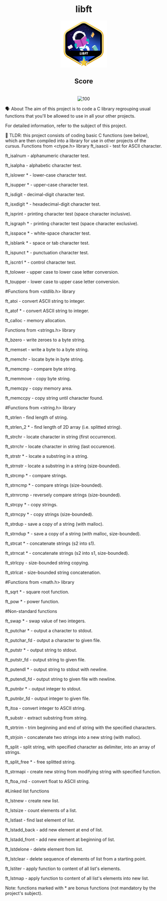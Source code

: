<div align="center">

# libft


<a href="https://github.com/simon-zerisenay/libft" align="center">![42 Badge](https://github.com/mcombeau/mcombeau/blob/main/42_badges/libftm.png)</a>
<label>
	<h2> Score </h2>	
	<img alt="100" style="width: 100px;height: 70px" src="https://github.com/simon-zerisenay/simon-zerisenay/blob/main/125.png"/>
</label>
 </div>
🗣️ About
The aim of this project is to code a C library regrouping usual functions that you'll be allowed to use in all your other projects.

For detailed information, refer to the subject of this project.
 
🚀 TLDR: this project consists of coding basic C functions (see below), which are then compiled
into a library for use in other projects of the cursus.
Functions from <ctype.h> library
ft_isascii - test for ASCII character.

ft_isalnum - alphanumeric character test.
 
ft_isalpha - alphabetic character test. 

ft_islower * - lower-case character test.
 
ft_isupper * - upper-case character test.  

ft_isdigit - decimal-digit character test. 
 
ft_isxdigit * - hexadecimal-digit character test.

ft_isprint - printing character test (space character inclusive).

ft_isgraph * - printing character test (space character exclusive).

ft_isspace * - white-space character test.

ft_isblank * - space or tab character test.

ft_ispunct * - punctuation character test.

ft_iscntrl * - control character test.

ft_tolower - upper case to lower case letter conversion.

ft_toupper - lower case to upper case letter conversion.

#Functions from <stdlib.h> library

ft_atoi - convert ASCII string to integer.

ft_atof * - convert ASCII string to integer.

ft_calloc - memory allocation.

Functions from <strings.h> library

ft_bzero - write zeroes to a byte string.

ft_memset - write a byte to a byte string.

ft_memchr - locate byte in byte string.

ft_memcmp - compare byte string.

ft_memmove - copy byte string.

ft_memcpy - copy memory area.

ft_memccpy - copy string until character found.

#Functions from <string.h> library

ft_strlen - find length of string.

ft_strlen_2 * - find length of 2D array (i.e. splitted string).

ft_strchr - locate character in string (first occurrence).

ft_strrchr - locate character in string (last occurence).

ft_strstr * - locate a substring in a string.

ft_strnstr - locate a substring in a string (size-bounded).

ft_strcmp * - compare strings.

ft_strncmp * - compare strings (size-bounded).

ft_strnrcmp - reversely compare strings (size-bounded).

ft_strcpy * - copy strings.

ft_strncpy * - copy strings (size-bounded).

ft_strdup - save a copy of a string (with malloc).

ft_strndup * - save a copy of a string (with malloc, size-bounded).

ft_strcat * - concatenate strings (s2 into s1).

ft_strncat * - concatenate strings (s2 into s1, size-bounded).

ft_strlcpy - size-bounded string copying.

ft_strlcat - size-bounded string concatenation.

#Functions from <math.h> library

ft_sqrt * - square root function.

ft_pow * - power function.

#Non-standard functions

ft_swap * - swap value of two integers.

ft_putchar * - output a character to stdout.

ft_putchar_fd - output a character to given file.

ft_putstr * - output string to stdout.

ft_putstr_fd - output string to given file.

ft_putendl * - output string to stdout with newline.

ft_putendl_fd - output string to given file with newline.

ft_putnbr * - output integer to stdout.

ft_putnbr_fd - output integer to given file.

ft_itoa - convert integer to ASCII string.

ft_substr - extract substring from string.

ft_strtrim - trim beginning and end of string with the specified characters.

ft_strjoin - concatenate two strings into a new string (with malloc).

ft_split - split string, with specified character as delimiter, into an array of strings.

ft_split_free * - free splitted string.

ft_strmapi - create new string from modifying string with specified function.

ft_ftoa_rnd - convert float to ASCII string.

#Linked list functions

ft_lstnew - create new list.

ft_lstsize - count elements of a list.

ft_lstlast - find last element of list.

ft_lstadd_back - add new element at end of list.

ft_lstadd_front - add new element at beginning of list.

ft_lstdelone - delete element from list.

ft_lstclear - delete sequence of elements of list from a starting point.

ft_lstiter - apply function to content of all list's elements.

ft_lstmap - apply function to content of all list's elements into new list.

Note: functions marked with * are bonus functions (not mandatory by the project's subject).





